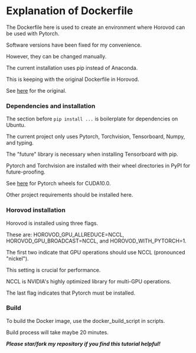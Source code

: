 # Explanation of Dockerfile

The Dockerfile here is used to create an environment where Horovod can be used with Pytorch.

Software versions have been fixed for my convenience. 

However, they can be changed manually.

The current installation uses pip instead of Anaconda.

This is keeping with the original Dockerfile in Horovod.

See [here](https://github.com/horovod/horovod/blob/f7e8d4e007329508a3d3d4f82c24e10487b6b27a/Dockerfile.gpu)
for the original.

### Dependencies and installation

The section before `pip install ...` is boilerplate for dependencies on Ubuntu.

The current project only uses Pytorch, Torchvision, Tensorboard, Numpy, and typing.

The "future" library is necessary when installing Tensorboard with pip.

Pytorch and Torchvision are installed with their wheel directories in PyPI for future-proofing.

See [here](https://download.pytorch.org/whl/cu100/torch_stable.html) for Pytorch wheels for CUDA10.0.

Other project requirements should be installed here.

### Horovod installation

Horovod is installed using three flags. 

These are: 
HOROVOD_GPU_ALLREDUCE=NCCL, 
HOROVOD_GPU_BROADCAST=NCCL, and 
HOROVOD_WITH_PYTORCH=1.

The first two indicate that GPU operations should use NCCL (pronounced "nickel").

This setting is crucial for performance.

NCCL is NVIDIA's highly optimized library for multi-GPU operations. 

The last flag indicates that Pytorch must be installed.

### Build

To build the Docker image, use the docker_build_script in scripts.

Build process will take maybe 20 minutes.

__*Please star/fork my repository if you find this tutorial helpful!*__
